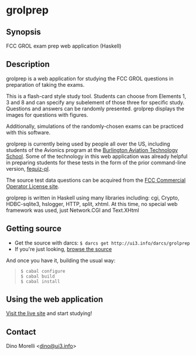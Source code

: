 # grolprep


## Synopsis

FCC GROL exam prep web application (Haskell)


## Description

grolprep is a web application for studying the FCC GROL questions
in preparation of taking the exams.

This is a flash-card style study tool. Students can choose from
Elements 1, 3 and 8 and can specify any subelement of those
three for specific study. Questions and answers can be randomly
presented. grolprep displays the images for questions with figures.

Additionally, simulations of the randomly-chosen exams can be
practiced with this software.

grolprep is currently being used by people all over the US, including
students of the Avionics program at the [Burlington Aviation
Technology School](http://kevaco.net/aviationtech/). Some of the
technology in this web application was already helpful in preparing
students for these tests in the form of the prior command-line
version, [fequiz-pl](http://ui3.info/d/proj/fequiz-pl.html).

The source test data questions can be acquired
from the [FCC Commercial Operator License
site](http://wireless.fcc.gov/commoperators/eqp.html).

grolprep is written in Haskell using many libraries including:
cgi, Crypto, HDBC-sqlite3, hslogger, HTTP, split, xhtml. At this
time, no special web framework was used, just Network.CGI and
Text.XHtml


## Getting source

- Get the source with darcs: `$ darcs get http://ui3.info/darcs/grolprep`
- If you're just looking, [browse the source](http://ui3.info/darcs/grolprep)

And once you have it, building the usual way:

>     $ cabal configure
>     $ cabal build
>     $ cabal install


## Using the web application

[Visit the live site](http://ui3.info/grolprep/bin/fcc-grol-prep.cgi) and start studying!


## Contact

Dino Morelli <[dino@ui3.info](mailto:dino@ui3.info)>
